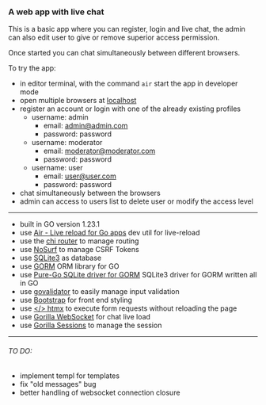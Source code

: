 ### A web app with live chat

This is a basic app where you can register, login and live chat, the admin can also edit user to give or remove superior access permission.

Once started you can chat simultaneously between different browsers.

To try the app:
- in editor terminal, with the command ```air```  start the app in developer mode
- open multiple browsers at [localhost](http://localhost:8080/)
- register an account or login with one of the already existing profiles
  - username: admin
    - email: admin@admin.com
    - password: password
  - username: moderator
    - email: moderator@moderator.com
    - password: password
  - username: user
    - email: user@user.com
    - password: password
- chat simultaneously between the browsers
- admin can access to users list to delete user or modify the access level



---


- built in GO version 1.23.1
- use [Air - Live reload for Go apps](https://github.com/air-verse/air) dev util for live-reload
- use the [chi router](https://go-chi.io/#/) to manage routing
- use [NoSurf](https://github.com/justinas/nosurf) to manage CSRF Tokens
- use [SQLite3](https://sqlite.org/) as database
- use [GORM](https://gorm.io/) ORM library for GO
- use [Pure-Go SQLite driver for GORM](https://github.com/glebarez/sqlite) SQLite3 driver for GORM written all in GO
- use [govalidator](https://github.com/asaskevich/govalidator) to easily manage input validation
- use [Bootstrap](https://getbootstrap.com/) for front end styling
- use [</> htmx](https://htmx.org/) to execute form requests without reloading the page
- use [Gorilla WebSocket](https://github.com/gorilla/websocket) for chat live load
- use [Gorilla Sessions](https://github.com/gorilla/sessions) to manage the session


---


###### TO DO:
- implement templ for templates
- fix "old messages" bug
- better handling of websocket connection closure